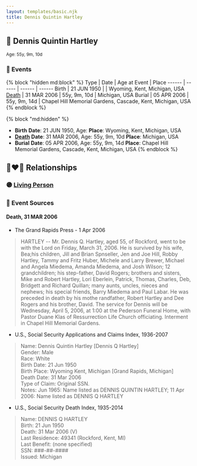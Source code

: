 ```yaml
---
layout: templates/basic.njk
title: Dennis Quintin Hartley
---
```

## 🔵 Dennis Quintin Hartley
<small>Age: 55y, 9m, 10d</small>


### 📆 Events

{% block "hidden md:block" %}
Type | Date | Age at Event | Place
------ | ------ | ------ | ------
Birth | 21 JUN 1950 |  | Wyoming, Kent, Michigan, USA
[Death](#event-event-3) | 31 MAR 2006 | 55y, 9m, 10d | Michigan, USA
Burial | 05 APR 2006 | 55y, 9m, 14d | Chapel Hill Memorial Gardens, Cascade, Kent, Michigan, USA
{% endblock %}

{% block "md:hidden" %}
- **Birth**
**Date**: 21 JUN 1950, Age:
**Place**: Wyoming, Kent, Michigan, USA
- **[Death](#event-event-3)**
**Date**: 31 MAR 2006, Age: 55y, 9m, 10d
**Place**: Michigan, USA
- **Burial**
**Date**: 05 APR 2006, Age: 55y, 9m, 14d
**Place**: Chapel Hill Memorial Gardens, Cascade, Kent, Michigan, USA
{% endblock %}

## 👩‍❤️‍👨 Relationships

### 🟣 [Living Person](/people/9/91180844)

### 📰 Event Sources

#### <a id="event-event-3"></a> Death, 31 MAR 2006
* The Grand Rapids Press  - 1 Apr 2006
>   
  > HARTLEY -- Mr. Dennis Q. Hartley, aged 55, of Rockford, went to be with the Lord on Friday, March 31, 2006. He is survived by his wife, Bea;his children, Jill and Brian Spnseller, Jen and Joe Hill, Robby Hartley, Tammy and Fritz Huber, Michele and Larry Brewer, Michael and Angela Miedema, Amanda Miedema, and Josh Wilson; 12 grandchildren; his step-father, David Rogers; brothers and sisters, Mike and Robert Hartley, Lori Eberlein, Patrick, Thomas, Charles, Deb, Bridgett and Richard Quillan;  many aunts, uncles, nieces and nephews; his special friends, Barry Miedema and Paul Labar. He was preceded in death by his mothe randfather, Robert Hartley and Dee Rogers and his brother, David. The service for Dennis will be Wednesday, April 5, 2006, at 1:00 at the Pederson Funeral Home, with Pastor Duane Klas of Ressurrection Life Church officiating. Interment in Chapel Hill Memorial Gardens.
* U.S., Social Security Applications and Claims Index, 1936-2007
>   
  > Name: Dennis Quintin Hartley [Dennis Q Hartley]   
  > Gender: Male  
  > Race: White  
  > Birth Date: 21 Jun 1950  
  > Birth Place: Wyoming Kent, Michigan [Grand Rapids, Michigan]   
  > Death Date: 31 Mar 2006  
  > Type of Claim: Original SSN.  
  > Notes: Jun 1965: Name listed as DENNIS QUINTIN HARTLEY; 11 Apr 2006: Name listed as DENNIS Q HARTLEY
* U.S., Social Security Death Index, 1935-2014
>   
  > Name: DENNIS Q HARTLEY  
  > Birth: 21 Jun 1950  
  > Death: 31 Mar 2006 (V)  
  > Last Residence: 49341 (Rockford, Kent, MI)  
  > Last Benefit: (none specified)  
  > SSN: ###-##-####  
  > Issued: Michigan
